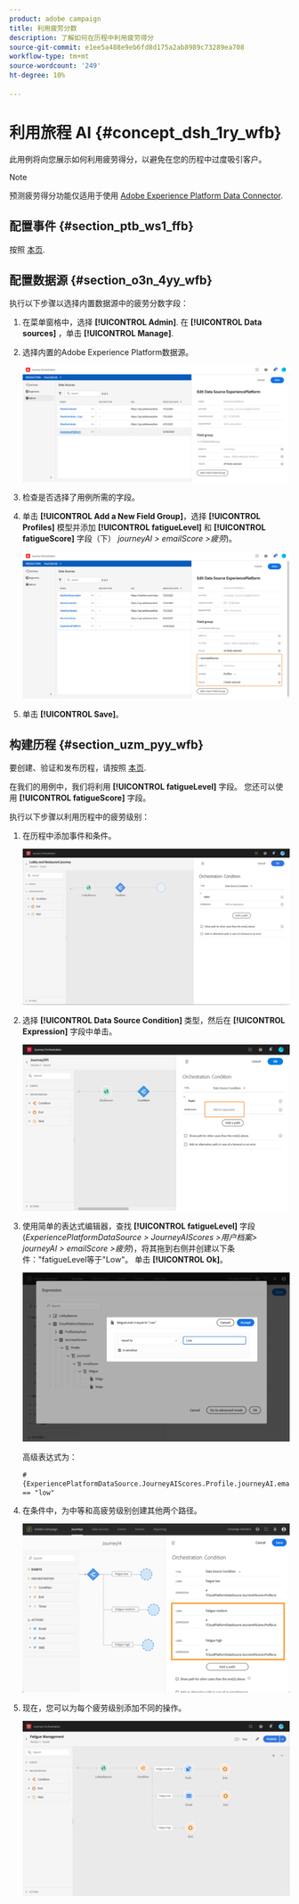 ```yaml
---
product: adobe campaign
title: 利用疲劳分数
description: 了解如何在历程中利用疲劳得分
source-git-commit: e1ee5a488e9eb6fd8d175a2ab8989c73289ea708
workflow-type: tm+mt
source-wordcount: '249'
ht-degree: 10%

---
```



# 利用旅程 AI {#concept_dsh_1ry_wfb}

此用例将向您展示如何利用疲劳得分，以避免在您的历程中过度吸引客户。

>[!NOTE]
>
>预测疲劳得分功能仅适用于使用 [Adobe Experience Platform Data Connector](https://experienceleague.adobe.com/docs/campaign-standard/using/integrating-with-adobe-cloud/adobe-experience-platform/data-connector/aep-about-data-connector.html).

## 配置事件 {#section_ptb_ws1_ffb}

按照 [本页](../event/about-events.md).

## 配置数据源 {#section_o3n_4yy_wfb}

执行以下步骤以选择内置数据源中的疲劳分数字段：

1. 在菜单窗格中，选择 **[!UICONTROL Admin]**. 在 **[!UICONTROL Data sources]** ，单击 **[!UICONTROL Manage]**.
1. 选择内置的Adobe Experience Platform数据源。

   ![](../assets/journey23.png)

1. 检查是否选择了用例所需的字段。
1. 单击 **[!UICONTROL Add a New Field Group]**，选择 **[!UICONTROL Profiles]** 模型并添加 **[!UICONTROL fatigueLevel]** 和 **[!UICONTROL fatigueScore]** 字段（下） _journeyAI > emailScore >疲劳_)。

   ![](../assets/journeyuc3_1.png)

1. 单击 **[!UICONTROL Save]**。

## 构建历程 {#section_uzm_pyy_wfb}

要创建、验证和发布历程，请按照 [本页](../building-journeys/journey.md).

在我们的用例中，我们将利用 **[!UICONTROL fatigueLevel]** 字段。 您还可以使用 **[!UICONTROL fatigueScore]** 字段。

执行以下步骤以利用历程中的疲劳级别：

1. 在历程中添加事件和条件。

   ![](../assets/journeyuc2_14.png)

1. 选择 **[!UICONTROL Data Source Condition]** 类型，然后在 **[!UICONTROL Expression]** 字段中单击。

   ![](../assets/journeyuc3_2.png)

1. 使用简单的表达式编辑器，查找 **[!UICONTROL fatigueLevel]** 字段(_ExperiencePlatformDataSource > JourneyAIScores >用户档案> journeyAI > emailScore >疲劳_)，将其拖到右侧并创建以下条件：&quot;fatigueLevel等于&quot;Low&quot;。 单击 **[!UICONTROL Ok]**。

   ![](../assets/journeyuc3_3.png)

   高级表达式为：

   ```
   #{ExperiencePlatformDataSource.JourneyAIScores.Profile.journeyAI.emailScore.fatigue.fatigueLevel} == "low"
   ```

1. 在条件中，为中等和高疲劳级别创建其他两个路径。

   ![](../assets/journeyuc3_4.png)

1. 现在，您可以为每个疲劳级别添加不同的操作。

   ![](../assets/journeyuc3_5.png)
